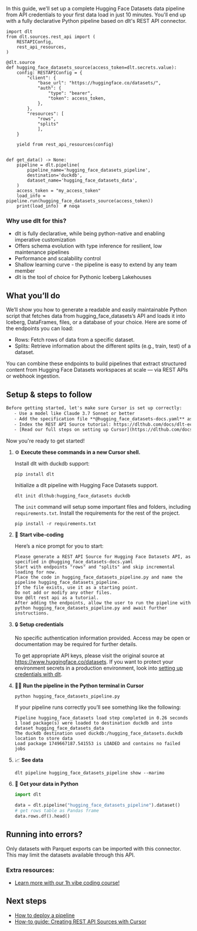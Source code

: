In this guide, we'll set up a complete Hugging Face Datasets data pipeline from API credentials to your first data load in just 10 minutes. You'll end up with a fully declarative Python pipeline based on dlt's REST API connector.

```python-outcome
import dlt
from dlt.sources.rest_api import (
    RESTAPIConfig,
    rest_api_resources,
)

@dlt.source
def hugging_face_datasets_source(access_token=dlt.secrets.value):
    config: RESTAPIConfig = {
        "client": {
            "base_url": "https://huggingface.co/datasets/",
            "auth": {
                "type": "bearer",
                "token": access_token,
            },
        },
        "resources": [
            "rows",
            "splits"
            ],
    }

    yield from rest_api_resources(config)


def get_data() -> None:
    pipeline = dlt.pipeline(
        pipeline_name='hugging_face_datasets_pipeline',
        destination='duckdb',
        dataset_name='hugging_face_datasets_data', 
    )
    access_token = "my_access_token"
    load_info = pipeline.run(hugging_face_datasets_source(access_token))
    print(load_info)  # noqa
```

### Why use dlt for this?

- dlt is fully declarative, while being python-native and enabling imperative customization
- Offers schema evolution with type inference for resilient, low maintenance pipelines
- Performance and scalability control
- Shallow learning curve - the pipeline is easy to extend by any team member
- dlt is the tool of choice for Pythonic Iceberg Lakehouses

## What you’ll do

We’ll show you how to generate a readable and easily maintainable Python script that fetches data from hugging_face_datasets’s API and loads it into Iceberg, DataFrames, files, or a database of your choice. Here are some of the endpoints you can load:

- Rows: Fetch rows of data from a specific dataset.
- Splits: Retrieve information about the different splits (e.g., train, test) of a dataset.

You can combine these endpoints to build pipelines that extract structured content from Hugging Face Datasets workspaces at scale — via REST APIs or webhook ingestion.

## Setup & steps to follow

```default
Before getting started, let's make sure Cursor is set up correctly:
   - Use a model like Claude 3.7 Sonnet or better
   - Add the specification file **@hugging_face_datasets-docs.yaml** as context
   - Index the REST API Source tutorial: https://dlthub.com/docs/dlt-ecosystem/verified-sources/rest_api/ and add it to context as **@dlt rest api**
   - [Read our full steps on setting up Cursor](https://dlthub.com/docs/dlt-ecosystem/llm-tooling/cursor-restapi#23-configuring-cursor-with-documentation)
```

Now you're ready to get started! 

1. ⚙️ **Execute these commands in a new Cursor shell.**
    
    Install dlt with duckdb support:
    ```shell
    pip install dlt
    ```

    Initialize a dlt pipeline with Hugging Face Datasets support.
    ```shell
    dlt init dlthub:hugging_face_datasets duckdb
    ```

    The `init` command will setup some important files and folders, including `requirements.txt`. Install the requirements for the rest of the project.
    ```shell
    pip install -r requirements.txt
    ```
    
2. 🤠 **Start vibe-coding**
    
    Here’s a nice prompt for you to start: 
    
    ```prompt
    Please generate a REST API Source for Hugging Face Datasets API, as specified in @hugging_face_datasets-docs.yaml 
    Start with endpoints "rows" and "splits" and skip incremental loading for now. 
    Place the code in hugging_face_datasets_pipeline.py and name the pipeline hugging_face_datasets_pipeline. 
    If the file exists, use it as a starting point. 
    Do not add or modify any other files. 
    Use @dlt rest api as a tutorial. 
    After adding the endpoints, allow the user to run the pipeline with python hugging_face_datasets_pipeline.py and await further instructions.
    ```

    
3. 🔒 **Setup credentials** 
    
    No specific authentication information provided. Access may be open or documentation may be required for further details.
    
    To get appropriate API keys, please visit the original source at https://www.huggingface.co/datasets.
    If you want to protect your environment secrets in a production environment, look into [setting up credentials with dlt](https://dlthub.com/docs/walkthroughs/add_credentials).
    
4. 🏃‍♀️ **Run the pipeline in the Python terminal in Cursor**
    
    ```shell
    python hugging_face_datasets_pipeline.py
    ```
    
    If your pipeline runs correctly you’ll see something like the following:
    
    ```shell
    Pipeline hugging_face_datasets load step completed in 0.26 seconds
    1 load package(s) were loaded to destination duckdb and into dataset hugging_face_datasets_data
    The duckdb destination used duckdb:/hugging_face_datasets.duckdb location to store data
    Load package 1749667187.541553 is LOADED and contains no failed jobs
    ```
    
5. 📈 **See data**
    
    ```shell
    dlt pipeline hugging_face_datasets_pipeline show --marimo
    ```
    
6. 🐍 **Get your data in Python**
    
    ```python
    import dlt

   data = dlt.pipeline("hugging_face_datasets_pipeline").dataset()
   # get rows table as Pandas frame
   data.rows.df().head()
    ```

## Running into errors?

Only datasets with Parquet exports can be imported with this connector. This may limit the datasets available through this API.

### Extra resources:

- [Learn more with our 1h vibe coding course!](https://www.youtube.com/watch?v=GGid70rnJuM)

## Next steps

- [How to deploy a pipeline](https://dlthub.com/docs/walkthroughs/deploy-a-pipeline)
- [How-to guide: Creating REST API Sources with Cursor](https://dlthub.com/docs/dlt-ecosystem/llm-tooling/cursor-restapi)